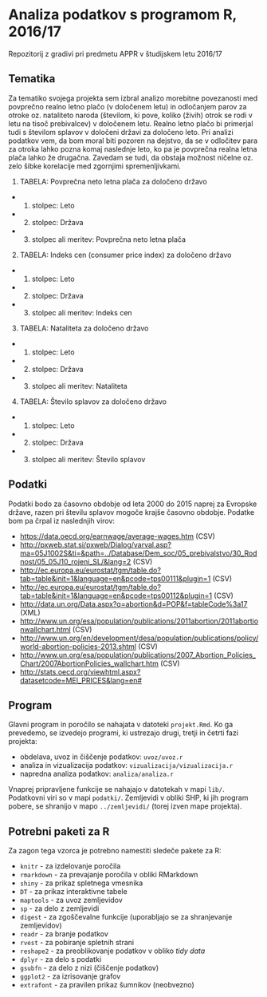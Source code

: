 # Analiza podatkov s programom R, 2016/17

Repozitorij z gradivi pri predmetu APPR v študijskem letu 2016/17

## Tematika

Za tematiko svojega projekta sem izbral analizo morebitne povezanosti med povprečno realno letno plačo (v določenem letu) in odločanjem parov za otroke oz. nataliteto naroda (številom, ki pove, koliko (živih) otrok se rodi v letu na tisoč prebivalcev) v določenem letu. Realno letno plačo bi primerjal tudi s številom splavov v določeni državi za določeno leto. Pri analizi podatkov vem, da bom moral biti pozoren na dejstvo, da se v odločitev para za otroka lahko pozna komaj naslednje leto, ko pa je povprečna realna letna plača lahko že drugačna. Zavedam se tudi, da obstaja možnost ničelne oz. zelo šibke korelacije med zgornjimi spremenljivkami.

1. TABELA: Povprečna neto letna plača za določeno državo
* 1. stolpec: Leto
* 2. stolpec: Država
* 3. stolpec ali meritev: Povprečna neto letna plača

2. TABELA: Indeks cen (consumer price index) za določeno državo
* 1. stolpec: Leto
* 2. stolpec: Država
* 3. stolpec ali meritev: Indeks cen

3. TABELA: Nataliteta za določeno državo
* 1. stolpec: Leto
* 2. stolpec: Država
* 3. stolpec ali meritev: Nataliteta

4. TABELA: Število splavov za določeno državo
* 1. stolpec: Leto
* 2. stolpec: Država
* 3. stolpec ali meritev: Število splavov



## Podatki

Podatki bodo za časovno obdobje od leta 2000 do 2015 naprej za Evropske države, razen pri številu splavov mogoče krajše časovno obdobje. Podatke bom pa črpal iz naslednjih virov:
* https://data.oecd.org/earnwage/average-wages.htm (CSV)
* http://pxweb.stat.si/pxweb/Dialog/varval.asp?ma=05J1002S&ti=&path=../Database/Dem_soc/05_prebivalstvo/30_Rodnost/05_05J10_rojeni_SL/&lang=2 (CSV)
* http://ec.europa.eu/eurostat/tgm/table.do?tab=table&init=1&language=en&pcode=tps00111&plugin=1 (CSV)
* http://ec.europa.eu/eurostat/tgm/table.do?tab=table&init=1&language=en&pcode=tps00112&plugin=1 (CSV)
* http://data.un.org/Data.aspx?q=abortion&d=POP&f=tableCode%3a17 (XML)
* http://www.un.org/esa/population/publications/2011abortion/2011abortionwallchart.html (CSV)
* http://www.un.org/en/development/desa/population/publications/policy/world-abortion-policies-2013.shtml (CSV)
* http://www.un.org/esa/population/publications/2007_Abortion_Policies_Chart/2007AbortionPolicies_wallchart.htm (CSV)
* http://stats.oecd.org/viewhtml.aspx?datasetcode=MEI_PRICES&lang=en#


## Program

Glavni program in poročilo se nahajata v datoteki `projekt.Rmd`. Ko ga prevedemo,
se izvedejo programi, ki ustrezajo drugi, tretji in četrti fazi projekta:

* obdelava, uvoz in čiščenje podatkov: `uvoz/uvoz.r`
* analiza in vizualizacija podatkov: `vizualizacija/vizualizacija.r`
* napredna analiza podatkov: `analiza/analiza.r`

Vnaprej pripravljene funkcije se nahajajo v datotekah v mapi `lib/`. Podatkovni
viri so v mapi `podatki/`. Zemljevidi v obliki SHP, ki jih program pobere, se
shranijo v mapo `../zemljevidi/` (torej izven mape projekta).

## Potrebni paketi za R

Za zagon tega vzorca je potrebno namestiti sledeče pakete za R:

* `knitr` - za izdelovanje poročila
* `rmarkdown` - za prevajanje poročila v obliki RMarkdown
* `shiny` - za prikaz spletnega vmesnika
* `DT` - za prikaz interaktivne tabele
* `maptools` - za uvoz zemljevidov
* `sp` - za delo z zemljevidi
* `digest` - za zgoščevalne funkcije (uporabljajo se za shranjevanje zemljevidov)
* `readr` - za branje podatkov
* `rvest` - za pobiranje spletnih strani
* `reshape2` - za preoblikovanje podatkov v obliko *tidy data*
* `dplyr` - za delo s podatki
* `gsubfn` - za delo z nizi (čiščenje podatkov)
* `ggplot2` - za izrisovanje grafov
* `extrafont` - za pravilen prikaz šumnikov (neobvezno)
